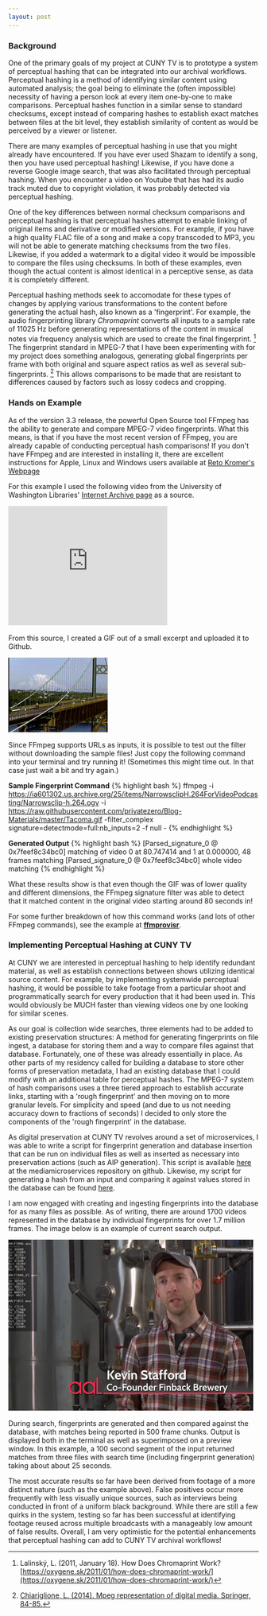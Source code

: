 ```yaml
---
layout: post
---
```


### Background
One of the primary goals of my project at CUNY TV is to prototype a system of perceptual hashing that can be integrated into our archival workflows. Perceptual hashing is a method of identifying similar content using automated analysis; the goal being to eliminate the (often impossible) necessity of having a person look at every item one-by-one to make comparisons. Perceptual hashes function in a similar sense to standard checksums, except instead of comparing hashes to establish exact matches between files at the bit level, they establish similarity of content as would be perceived by a viewer or listener.

There are many examples of perceptual hashing in use that you might already have encountered. If you have ever used Shazam to identify a song, then you have used perceptual hashing! Likewise, if you have done a reverse Google image search, that was also facilitated through perceptual hashing. When you encounter a video on Youtube that has had its audio track muted due to copyright violation, it was probably detected via perceptual hashing.

One of the key differences between normal checksum comparisons and perceptual hashing is that perceptual hashes attempt to enable linking of original items and derivative or modified versions. For example, if you have a high quality FLAC file of a song and make a copy transcoded to MP3, you will not be able to generate matching checksums from the two files. Likewise, if you added a watermark to a digital video it would be impossible to compare the files using checksums. In both of these examples, even though the actual content is almost identical in a perceptive sense, as data it is completely different.

Perceptual hashing methods seek to accomodate for these types of changes by applying various transformations to the content before generating the actual hash, also known as a 'fingerprint'. For example, the audio fingerprinting library _Chromaprint_ converts all inputs to a sample rate of 11025 Hz before generating representations of the content in musical notes via frequency analysis which are used to create the final fingerprint. [^1] The fingerprint standard in MPEG-7 that I have been experimenting with for my project does something analogous, generating global fingerprints per frame with both original and square aspect ratios as well as several sub-fingerprints. [^2] This allows comparisons to be made that are resistant to differences caused by factors such as lossy codecs and cropping.

### Hands on Example
As of the version 3.3 release, the powerful Open Source tool FFmpeg has the ability to generate and compare MPEG-7 video fingerprints.  What this means, is that if you have the most recent version of FFmpeg, you are already capable of conducting perceptual hash comparisons! If you don't have FFmpeg and are interested in installing it, there are excellent instructions for Apple, Linux and Windows users available at [Reto Kromer's Webpage](https://avpres.net/FFmpeg/#ch1)

For this example I used the following video from the University of Washington Libraries' [Internet Archive  page](https://archive.org/details/uwlibraries) as a source.

<iframe src="https://archive.org/embed/NarrowsclipH.264ForVideoPodcasting" width="320" height="240" frameborder="0" webkitallowfullscreen="true" mozallowfullscreen="true" allowfullscreen></iframe>


From this source, I created a GIF out of a small excerpt and uploaded it to Github.

![GIF](https://raw.githubusercontent.com/privatezero/Blog-Materials/master/Tacoma.gif)

Since FFmpeg supports URLs as inputs, it is possible to test out the filter without downloading the sample files! Just copy the following command into your terminal and try running it! (Sometimes this might time out. In that case just wait a bit and try again.)

__Sample Fingerprint Command__
{% highlight bash %}
ffmpeg -i https://ia601302.us.archive.org/25/items/NarrowsclipH.264ForVideoPodcasting/Narrowsclip-h.264.ogv  -i https://raw.githubusercontent.com/privatezero/Blog-Materials/master/Tacoma.gif -filter_complex signature=detectmode=full:nb_inputs=2 -f null -
{% endhighlight %}

__Generated Output__
{% highlight bash %}
[Parsed_signature_0 @ 0x7feef8c34bc0] matching of video 0 at 80.747414 and 1 at 0.000000, 48 frames matching
[Parsed_signature_0 @ 0x7feef8c34bc0] whole video matching
{% endhighlight %}

What these results show is that even though the GIF was of lower quality and different dimensions, the FFmpeg signature filter was able to detect that it matched content in the original video starting around 80 seconds in!

For some further breakdown of how this command works (and lots of other FFmpeg commands), see the example at [__ffmprovisr__](https://amiaopensource.github.io/ffmprovisr/#compare_video_fingerprints).

### Implementing Perceptual Hashing at CUNY TV
At CUNY we are interested in perceptual hashing to help identify redundant material, as well as establish connections between shows utilizing identical source content. For example, by implementing systemwide perceptual hashing, it would be possible to take footage from a particular shoot and programmatically search for every production that it had been used in. This would obviously be MUCH faster than viewing videos one by one looking for similar scenes.

As our goal is collection wide searches, three elements had to be added to existing preservation structures: A method for generating fingerprints on file ingest, a database for storing them and a way to compare files against that database. Fortunately, one of these was already essentially in place. As other parts of my residency called for building a database to store other forms of preservation metadata, I had an existing database that I could modify with an additional table for perceptual hashes. The MPEG-7 system of hash comparisons uses a three tiered approach to establish accurate links, starting with a 'rough fingerprint' and then moving on to more granular levels.  For simplicity and speed (and due to us not needing accuracy down to fractions of seconds) I decided to only store the components of the 'rough fingerprint' in the database.

As digital preservation at CUNY TV revolves around a set of microservices, I was able to write a script for fingerprint generation and database insertion that can be run on individual files as well as inserted as necessary into preservation actions (such as AIP generation). This script is available [here](https://github.com/mediamicroservices/mm/blob/master/makefingerprint) at the mediamicroservices repository on github. Likewise, my script for generating a hash from an input and comparing it against values stored in the database can be found [here](https://github.com/mediamicroservices/mm/blob/master/searchfingerprint).

I am now engaged with creating and ingesting fingerprints into the database for as many files as possible. As of writing, there are around 1700 videos represented in the database by individual fingerprints for over 1.7 million frames. The image below is an example of current search output.

![Breweryguy](https://raw.githubusercontent.com/privatezero/Blog-Materials/master/breweryguy.jpg)

During search, fingerprints are generated and then compared against the database, with matches being reported in 500 frame chunks. Output is displayed both in the terminal as well as superimposed on a preview window.  In this example, a 100 second segment of the input returned matches from three files with search time (including fingerprint generation) taking about about 25 seconds.

The most accurate results so far have been derived from footage of a more distinct nature (such as the example above). False positives occur more frequently with less visually unique sources, such as interviews being conducted in front of a uniform black background. While there are still a few quirks in the system, testing so far has been successful at identifying footage reused across multiple broadcasts with a manageably low amount of false results. Overall, I am very optimistic for the potential enhancements that perceptual hashing can add to CUNY TV archival workflows!



[^1]: Lalinský, L. (2011, January 18). How Does Chromaprint Work? [https://oxygene.sk/2011/01/how-does-chromaprint-work/](https://oxygene.sk/2011/01/how-does-chromaprint-work/)
[^2]: [Chiariglione, L. (2014). Mpeg representation of digital media. Springer, 84-85.](http://www.worldcat.org/oclc/902763394)